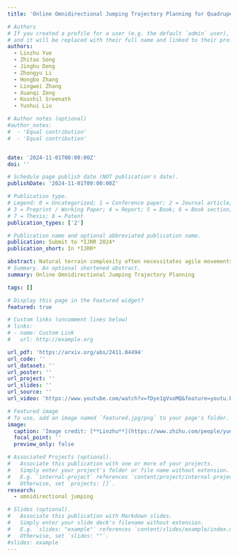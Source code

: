 ```yaml
---
title: 'Online Omnidirectional Jumping Trajectory Planning for Quadrupedal Robots on Uneven Terrains'

# Authors
# If you created a profile for a user (e.g. the default `admin` user), write the username (folder name) here
# and it will be replaced with their full name and linked to their profile.
authors:
  - Linzhu Yue 
  - Zhitao Song
  - Jinghu Dong
  - Zhongyu Li
  - Hongbo Zhang
  - Lingwei Zhang
  - Xuanqi Zeng
  - Koushil Sreenath
  - Yunhui Liu

# Author notes (optional)
#author_notes:
#  - 'Equal contribution'
#  - 'Equal contribution'


date: '2024-11-01T00:00:00Z'
doi: ''

# Schedule page publish date (NOT publication's date).
publishDate: '2024-11-01T00:00:00Z'

# Publication type.
# Legend: 0 = Uncategorized; 1 = Conference paper; 2 = Journal article;
# 3 = Preprint / Working Paper; 4 = Report; 5 = Book; 6 = Book section;
# 7 = Thesis; 8 = Patent
publication_types: ['2']

# Publication name and optional abbreviated publication name.
publication: Submit to *IJRR 2024*
publication_short: In *IJRR*

abstract: Natural terrain complexity often necessitates agile movements like jumping in animals to improve traversal efficiency. To enable similar capabilities in quadruped robots, complex real-time jumping maneuvers are required. Current research does not adequately address the problem of online omnidirectional jumping and neglects the robot's kinodynamic constraints during trajectory generation. This paper proposes a general and complete cascade online optimization framework for omnidirectional jumping for quadruped robots. Our solution systematically encompasses jumping trajectory generation, a trajectory tracking controller, and a landing controller. It also incorporates environmental perception to navigate obstacles that standard locomotion cannot bypass, such as jumping from high platforms. We introduce a novel jumping plane to parameterize omnidirectional jumping motion and formulate a tightly coupled optimization problem accounting for the kinodynamic constraints, simultaneously optimizing CoM trajectory, Ground Reaction Forces (GRFs), and joint states. To meet the online requirements, we propose an accelerated evolutionary algorithm as the trajectory optimizer to address the complexity of kinodynamic constraints. To ensure stability and accuracy in environmental perception post-landing, we introduce a coarse-to-fine relocalization method that combines global Branch and Bound (BnB) search with Maximum a Posteriori (MAP) estimation for precise positioning during navigation and jumping. The proposed framework achieves jump trajectory generation in approximately 0.1 seconds with a warm start and has been successfully validated on two quadruped robots on uneven terrains. Additionally, we extend the framework's versatility to humanoid robots.
# Summary. An optional shortened abstract.
summary: Online Omnidirectional Jumping Trajectory Planning 

tags: []

# Display this page in the Featured widget?
featured: true

# Custom links (uncomment lines below)
# links:
# - name: Custom Link
#   url: http://example.org

url_pdf: 'https://arxiv.org/abs/2411.04494'
url_code: ''
url_dataset: ''
url_poster: ''
url_project: ''
url_slides: ''
url_source: ''
url_video: 'https://www.youtube.com/watch?v=fDye1gVxoMQ&feature=youtu.be'

# Featured image
# To use, add an image named `featured.jpg/png` to your page's folder.
image:
  caption: 'Image credit: [**Linzhu**](https://www.zhihu.com/people/yuexiaozhu)'
  focal_point: ''
  preview_only: false

# Associated Projects (optional).
#   Associate this publication with one or more of your projects.
#   Simply enter your project's folder or file name without extension.
#   E.g. `internal-project` references `content/project/internal-project/index.md`.
#   Otherwise, set `projects: []`.
research:
  - omnidirectional jumping 

# Slides (optional).
#   Associate this publication with Markdown slides.
#   Simply enter your slide deck's filename without extension.
#   E.g. `slides: "example"` references `content/slides/example/index.md`.
#   Otherwise, set `slides: ""`.
#slides: example
---
```

